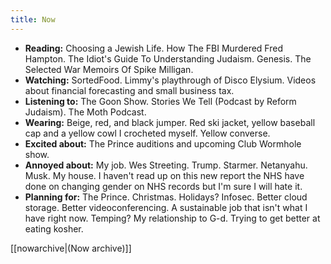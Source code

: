 ```yaml
---
title: Now
---
```

- **Reading:** Choosing a Jewish Life. How The FBI Murdered Fred Hampton. The Idiot's Guide To Understanding Judaism. Genesis. The Selected War Memoirs Of Spike Milligan. 
- **Watching:** SortedFood. Limmy's playthrough of Disco Elysium. Videos about financial forecasting and small business tax.
- **Listening to:** The Goon Show. Stories We Tell (Podcast by Reform Judaism). The Moth Podcast. 
- **Wearing:** Beige, red, and black jumper. Red ski jacket, yellow baseball cap and a yellow cowl I crocheted myself. Yellow converse.
- **Excited about:** The Prince auditions and upcoming Club Wormhole show.
- **Annoyed about:** My job. Wes Streeting. Trump. Starmer. Netanyahu. Musk. My house. I haven't read up on this new report the NHS have done on changing gender on NHS records but I'm sure I will hate it.
- **Planning for:** The Prince. Christmas. Holidays? Infosec. Better cloud storage. Better videoconferencing. A sustainable job that isn't what I have right now. Temping? My relationship to G-d. Trying to get better at eating kosher.

[[nowarchive|(Now archive)]]
